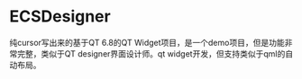 # ECSDesigner
纯cursor写出来的基于QT 6.8的QT Widget项目，是一个demo项目，但是功能非常完整，类似于QT designer界面设计师。qt widget开发，但支持类似于qml的自动布局。
